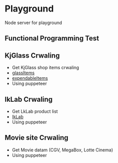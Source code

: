 # Playground

Node server for playground

## Functional Programming Test

## KjGlass Crwaling
+ Get KjGlass shop items crwaling
+ [glassItems](http://kjglass.co.kr/shop.php?shopId=10001)
+ [expendableItems](http://kjglass.co.kr/shop.php?shopId=10002)
+ Using puppeteer

## lkLab Crwaling
+ Get LkLab product list
+ [lkLab](http://lklab.com/)
+ Using puppeteer

## Movie site Crwaling
+ Get Movie datam (CGV, MegaBox, Lotte Cinema)
+ Using puppeteer
